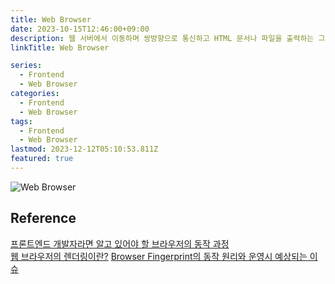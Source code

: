 ```yaml
---
title: Web Browser
date: 2023-10-15T12:46:00+09:00
description: 웹 서버에서 이동하며 쌍방향으로 통신하고 HTML 문서나 파일을 출력하는 그래픽 사용자 인터페이스 기반의 응용 소프트웨어
linkTitle: Web Browser

series:
  - Frontend
  - Web Browser
categories:
  - Frontend
  - Web Browser
tags:
  - Frontend
  - Web Browser
lastmod: 2023-12-12T05:10:53.811Z
featured: true
---
```


![Web Browser](media/images/web-browser.webp "https://idealcomputer.biz/best-types-of-computer-software/")

## Reference

[프론트엔드 개발자라면 알고 있어야 할 브라우저의 동작 과정](https://yozm.wishket.com/magazine/detail/1338/)  
[웹 브라우저의 렌더링이란?](https://yozm.wishket.com/magazine/detail/646/)
[Browser Fingerprint의 동작 원리와 운영시 예상되는 이슈](https://dev.gmarket.com/94)

